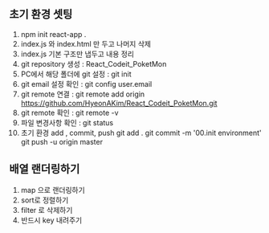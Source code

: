 ## 초기 환경 셋팅

1. npm init react-app .
2. index.js 와 index.html 만 두고 나머지 삭제
3. index.js 기본 구조만 냅두고 내용 정리
4. git repository 생성 : React_Codeit_PoketMon
5. PC에서 해당 폴더에 git 설정 : git init
6. git email 설정 확인 : git config user.email
7. git remote 연결 : git remote add origin https://github.com/HyeonAKim/React_Codeit_PoketMon.git
8. git remote 확인 : git remote -v
9. 파일 변경사항 확인 : git status
10. 초기 환경 add , commit, push
    git add .
    git commit -m '00.init environment'
    git push -u origin master

## 배열 랜더링하기

1. map 으로 랜더링하기
2. sort로 정렬하기
3. filter 로 삭제하기
4. 반드시 key 내려주기
